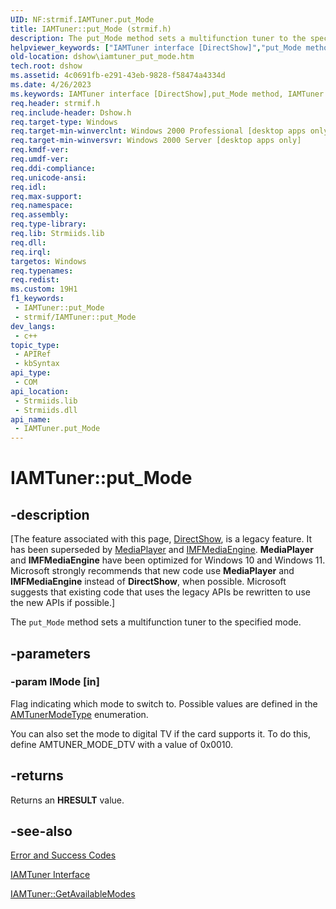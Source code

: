 ```yaml
---
UID: NF:strmif.IAMTuner.put_Mode
title: IAMTuner::put_Mode (strmif.h)
description: The put_Mode method sets a multifunction tuner to the specified mode.
helpviewer_keywords: ["IAMTuner interface [DirectShow]","put_Mode method","IAMTuner.put_Mode","IAMTuner::put_Mode","IAMTunerput_Mode","dshow.iamtuner_put_mode","put_Mode","put_Mode method [DirectShow]","put_Mode method [DirectShow]","IAMTuner interface","strmif/IAMTuner::put_Mode"]
old-location: dshow\iamtuner_put_mode.htm
tech.root: dshow
ms.assetid: 4c0691fb-e291-43eb-9828-f58474a4334d
ms.date: 4/26/2023
ms.keywords: IAMTuner interface [DirectShow],put_Mode method, IAMTuner.put_Mode, IAMTuner::put_Mode, IAMTunerput_Mode, dshow.iamtuner_put_mode, put_Mode, put_Mode method [DirectShow], put_Mode method [DirectShow],IAMTuner interface, strmif/IAMTuner::put_Mode
req.header: strmif.h
req.include-header: Dshow.h
req.target-type: Windows
req.target-min-winverclnt: Windows 2000 Professional [desktop apps only]
req.target-min-winversvr: Windows 2000 Server [desktop apps only]
req.kmdf-ver: 
req.umdf-ver: 
req.ddi-compliance: 
req.unicode-ansi: 
req.idl: 
req.max-support: 
req.namespace: 
req.assembly: 
req.type-library: 
req.lib: Strmiids.lib
req.dll: 
req.irql: 
targetos: Windows
req.typenames: 
req.redist: 
ms.custom: 19H1
f1_keywords:
 - IAMTuner::put_Mode
 - strmif/IAMTuner::put_Mode
dev_langs:
 - c++
topic_type:
 - APIRef
 - kbSyntax
api_type:
 - COM
api_location:
 - Strmiids.lib
 - Strmiids.dll
api_name:
 - IAMTuner.put_Mode
---
```


# IAMTuner::put_Mode


## -description

\[The feature associated with this page, [DirectShow](/windows/win32/directshow/directshow), is a legacy feature. It has been superseded by [MediaPlayer](/uwp/api/Windows.Media.Playback.MediaPlayer) and [IMFMediaEngine](/windows/win32/api/mfmediaengine/nn-mfmediaengine-imfmediaengine). **MediaPlayer** and **IMFMediaEngine** have been optimized for Windows 10 and Windows 11. Microsoft strongly recommends that new code use **MediaPlayer** and **IMFMediaEngine** instead of **DirectShow**, when possible. Microsoft suggests that existing code that uses the legacy APIs be rewritten to use the new APIs if possible.\]

The <code>put_Mode</code> method sets a multifunction tuner to the specified mode.

## -parameters

### -param lMode [in]

Flag indicating which mode to switch to. Possible values are defined in the [AMTunerModeType](/windows/desktop/api/strmif/ne-strmif-amtunermodetype) enumeration.

You can also set the mode to digital TV if the card supports it. To do this, define AMTUNER_MODE_DTV with a value of 0x0010.

## -returns

Returns an <b>HRESULT</b> value.

## -see-also

<a href="/windows/desktop/DirectShow/error-and-success-codes">Error and Success Codes</a>



<a href="/windows/desktop/api/strmif/nn-strmif-iamtuner">IAMTuner Interface</a>



<a href="/windows/desktop/api/strmif/nf-strmif-iamtuner-getavailablemodes">IAMTuner::GetAvailableModes</a>